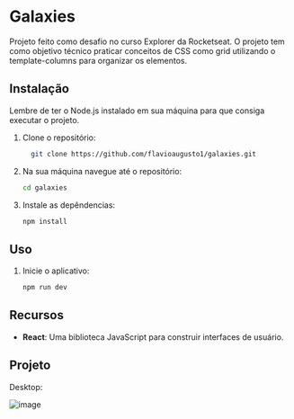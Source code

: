 # Galaxies

Projeto feito como desafio no curso Explorer da Rocketseat. O projeto tem como objetivo técnico praticar conceitos de CSS como grid utilizando o template-columns para organizar os elementos.

## Instalação

Lembre de ter o Node.js instalado em sua máquina para que consiga executar o projeto.

1. Clone o repositório:

   ```bash
     git clone https://github.com/flavioaugusto1/galaxies.git

2. Na sua máquina navegue até o repositório:

   ```bash
   cd galaxies

3. Instale as depêndencias:

   ```bash
   npm install

## Uso
1. Inicie o aplicativo:

   ```bash
   npm run dev

## Recursos

- **React**: Uma biblioteca JavaScript para construir interfaces de usuário.

## Projeto

Desktop:

![image](https://github.com/flavioaugusto1/galaxies/assets/54561399/7a30b800-71a6-4c6d-a892-7a0847fbcdae)
